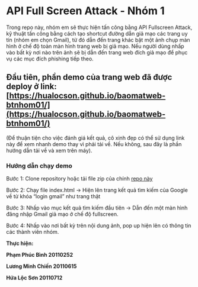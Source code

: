 # API Full Screen Attack - Nhóm 1

Trong repo này, nhóm em sẽ thực hiện tấn công bằng API Fullscreen Attack, kỹ thuật tấn công bằng cách tạo shortcut đường dẫn giả mạo các trang uy tín (nhóm em chọn Gmail), từ đó dẫn đến trang khác bật một ảnh chụp màn hình ở chế độ toàn màn hình trang web bị giả mạo. Nếu người dùng nhấp vào bất kỳ nơi nào trên ảnh sẽ bị dẫn đến trang web đích giả mạo để phục vụ các mục đích phishing tiếp theo.

## Đầu tiên, phần demo của trang web đã được deploy ở link: [https://hualocson.github.io/baomatweb-btnhom01/](https://hualocson.github.io/baomatweb-btnhom01/)

(Để thuận tiện cho việc đánh giá kết quả, cô xinh đẹp có thể sử dụng link này để xem nhanh demo thay vì phải tải về. Nếu không, sau đây là phần hướng dẫn tải về và xem trên máy).

### Hướng dẫn chạy demo

Bước 1: Clone repository hoặc tải file zip của chính [repo này](https://github.com/hualocson/baomatweb-btnhom01)

Bước 2: Chạy file index.html → Hiện lên trang kết quả tìm kiếm của Google về từ khóa “login gmail” như trang thật

Bước 3: Nhấp vào mục kết quả tìm kiếm đầu tiên → Dẫn đến một màn hình đăng nhập Gmail giả mạo ở chế độ fullscreen.

Bước 4: Nhấp vào nơi bất kỳ trên nội dung ảnh, pop up hiện lên có thông tin các thành viên nhóm.

**Thực hiện:**

**Phạm Phúc Bình 20110252**

**Lương Minh Chiến 20110615**

**Hứa Lộc Sơn 20110712**
